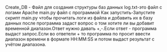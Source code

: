 Create_DB - Файл для создания структуры баз данных log.txt-это файл с логами Apache main.py файл с программой 
Как запустить-Запустите скрипт main.py чтобы прочитать логи из файла и добавить их в базу данных после программа задаст вопрос о том хотите ли вы добавит временной диапазон.Ответ нужно давать +,-.Если ответ - программа выдаст запрос.Если во ответели + то программа по просит ввести диапазон времени в формате HH:MM:SS и потом выдаст результат с учётом диапазона.
